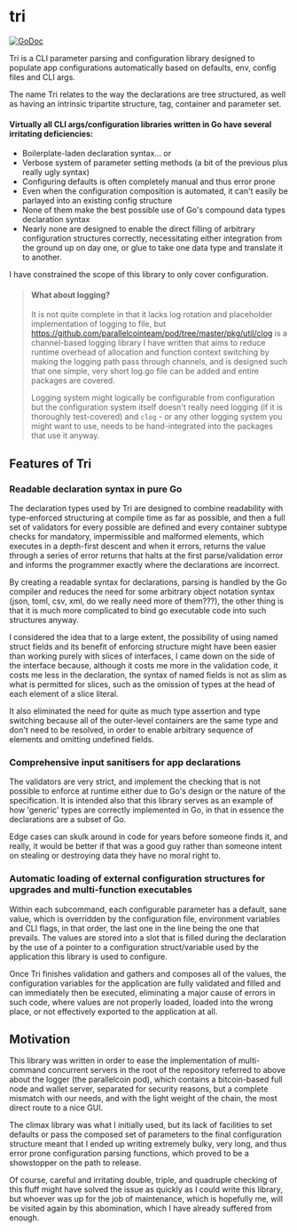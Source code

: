 # tri

[![GoDoc](https://godoc.org/github.com/parallelcointeam/tri?status.svg)](https://godoc.org/github.com/parallelcointeam/tri)


Tri is a CLI parameter parsing and configuration library designed to populate app configurations automatically based on defaults, env, config files and CLI args.

The name Tri relates to the way the declarations are tree structured, as well as having an intrinsic tripartite structure, tag, container and parameter set.

#### Virtually all CLI args/configuration libraries written in Go have several irritating deficiencies:

- Boilerplate-laden declaration syntax... or
- Verbose system of parameter setting methods (a bit of the previous plus really ugly syntax)
- Configuring defaults is often completely manual and thus error prone
- Even when the configuration composition is automated, it can't easily be parlayed into an existing config structure
- None of them make the best possible use of Go's compound data types declaration syntax
- Nearly none are designed to enable the direct filling of arbitrary configuration structures correctly, necessitating either integration from the ground up on day one, or glue to take one data type and translate it to another.

I have constrained the scope of this library to only cover configuration.

> #### What about logging?
> 
> It is not quite complete in that it lacks log rotation and placeholder implementation of logging to file, but https://github.com/parallelcointeam/pod/tree/master/pkg/util/clog is a channel-based logging library I have written that aims to reduce runtime overhead of allocation and function context switching by making the logging path pass through channels, and is designed such that one simple, very short log.go file can be added and entire packages are covered.
> 
> Logging system might logically be configurable from configuration but the configuration system itself doesn't really need logging (if it is thoroughly test-covered) and `clog` - or any other logging system you might want to use, needs to be hand-integrated into the packages that use it anyway.

## Features of Tri

### Readable declaration syntax in pure Go

The declaration types used by Tri are designed to combine readability with type-enforced structuring at compile time as far as possible, and then a full set of validators for every possible are defined and every container subtype checks for mandatory, impermissible and malformed elements, which executes in a depth-first descent and when it errors, returns the value through a series of error returns that halts at the first parse/validation error and informs the programmer exactly where the declarations are incorrect.

By creating a readable syntax for declarations, parsing is handled by the Go compiler and reduces the need for some arbitrary object notation syntax (json, toml, csv, xml, do we really need more of them???), the other thing is that it is much more complicated to bind go executable code into such structures anyway.

I considered the idea that to a large extent, the possibility of using named struct fields and its benefit of enforcing structure might have been easier than working purely with slices of interfaces, I came down on the side of the interface because, although it costs me more in the validation code, it costs me less in the declaration, the syntax of named fields is not as slim as what is permitted for slices, such as the omission of types at the head of each element of a slice literal.

It also eliminated the need for quite as much type assertion and type switching because all of the outer-level containers are the same type and don't need to be resolved, in order to enable arbitrary sequence of elements and omitting undefined fields.

### Comprehensive input sanitisers for app declarations

The validators are very strict, and implement the checking that is not possible to enforce at runtime either due to Go's design or the nature of the specification. It is intended also that this library serves as an example of how 'generic' types are correctly implemented in Go, in that in essence the declarations are a subset of Go.

Edge cases can skulk around in code for years before someone finds it, and really, it would be better if that was a good guy rather than someone intent on stealing or destroying data they have no moral right to.

### Automatic loading of external configuration structures for upgrades and multi-function executables

Within each subcommand, each configurable parameter has a default, sane value, which is overridden by the configuration file, environment variables and CLI flags, in that order, the last one in the line being the one that prevails. The values are stored into a slot that is filled during the declaration by the use of a pointer to a configuration struct/variable used by the application this library is used to configure.

Once Tri finishes validation and gathers and composes all of the values, the configuration variables for the application are fully validated and filled and can immediately then be executed, eliminating a major cause of errors in such code, where values are not properly loaded, loaded into the wrong place, or not effectively exported to the application at all.

## Motivation

This library was written in order to ease the implementation of multi-command concurrent servers in the root of the repository referred to above about the logger (the parallelcoin pod), which contains a bitcoin-based full node and wallet server, separated for security reasons, but a complete mismatch with our needs, and with the light weight of the chain, the most direct route to a nice GUI.

The climax library was what I initially used, but its lack of facilities to set defaults or pass the composed set of parameters to the final configuration structure meant that I ended up writing extremely bulky, very long, and thus error prone configuration parsing functions, which proved to be a showstopper on the path to release.

Of course, careful and irritating double, triple, and quadruple checking of this fluff might have solved the issue as quickly as I could write this library, but whoever was up for the job of maintenance, which is hopefully me, will be visited again by this abomination, which I have already suffered from enough.
